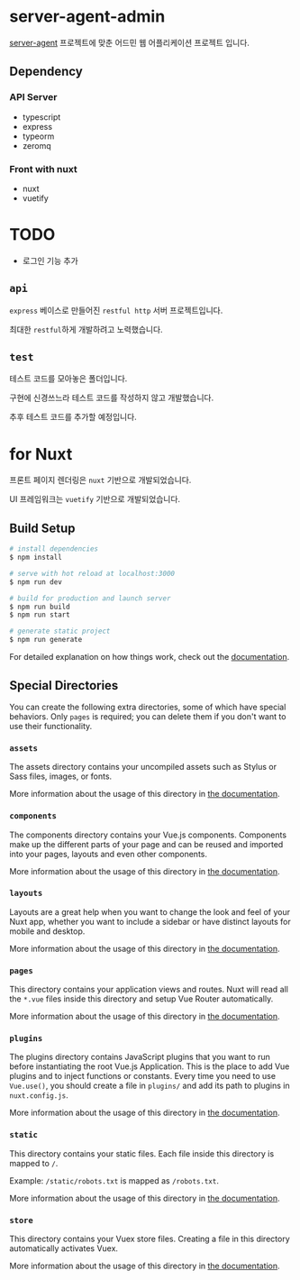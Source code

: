 # server-agent-admin

[server-agent](https://github.com/hdmun/server-agent) 프로젝트에 맞춘 어드민 웹 어플리케이션 프로젝트 입니다.

## Dependency

### API Server

- typescript
- express
- typeorm
- zeromq

### Front with nuxt

- nuxt
- vuetify


# TODO

- 로그인 기능 추가


## `api`

`express` 베이스로 만들어진 `restful http` 서버 프로젝트입니다.

최대한 `restful`하게 개발하려고 노력했습니다.


## `test`

테스트 코드를 모아놓은 폴더입니다.

구현에 신경쓰느라 테스트 코드를 작성하지 않고 개발했습니다.

추후 테스트 코드를 추가할 예정입니다.


# for Nuxt

프론트 페이지 렌더링은 `nuxt` 기반으로 개발되었습니다.

UI 프레임워크는 `vuetify` 기반으로 개발되었습니다.

## Build Setup

```bash
# install dependencies
$ npm install

# serve with hot reload at localhost:3000
$ npm run dev

# build for production and launch server
$ npm run build
$ npm run start

# generate static project
$ npm run generate
```

For detailed explanation on how things work, check out the [documentation](https://nuxtjs.org).

## Special Directories

You can create the following extra directories, some of which have special behaviors. Only `pages` is required; you can delete them if you don't want to use their functionality.

### `assets`

The assets directory contains your uncompiled assets such as Stylus or Sass files, images, or fonts.

More information about the usage of this directory in [the documentation](https://nuxtjs.org/docs/2.x/directory-structure/assets).

### `components`

The components directory contains your Vue.js components. Components make up the different parts of your page and can be reused and imported into your pages, layouts and even other components.

More information about the usage of this directory in [the documentation](https://nuxtjs.org/docs/2.x/directory-structure/components).

### `layouts`

Layouts are a great help when you want to change the look and feel of your Nuxt app, whether you want to include a sidebar or have distinct layouts for mobile and desktop.

More information about the usage of this directory in [the documentation](https://nuxtjs.org/docs/2.x/directory-structure/layouts).

### `pages`

This directory contains your application views and routes. Nuxt will read all the `*.vue` files inside this directory and setup Vue Router automatically.

More information about the usage of this directory in [the documentation](https://nuxtjs.org/docs/2.x/get-started/routing).

### `plugins`

The plugins directory contains JavaScript plugins that you want to run before instantiating the root Vue.js Application. This is the place to add Vue plugins and to inject functions or constants. Every time you need to use `Vue.use()`, you should create a file in `plugins/` and add its path to plugins in `nuxt.config.js`.

More information about the usage of this directory in [the documentation](https://nuxtjs.org/docs/2.x/directory-structure/plugins).

### `static`

This directory contains your static files. Each file inside this directory is mapped to `/`.

Example: `/static/robots.txt` is mapped as `/robots.txt`.

More information about the usage of this directory in [the documentation](https://nuxtjs.org/docs/2.x/directory-structure/static).

### `store`

This directory contains your Vuex store files. Creating a file in this directory automatically activates Vuex.

More information about the usage of this directory in [the documentation](https://nuxtjs.org/docs/2.x/directory-structure/store).
